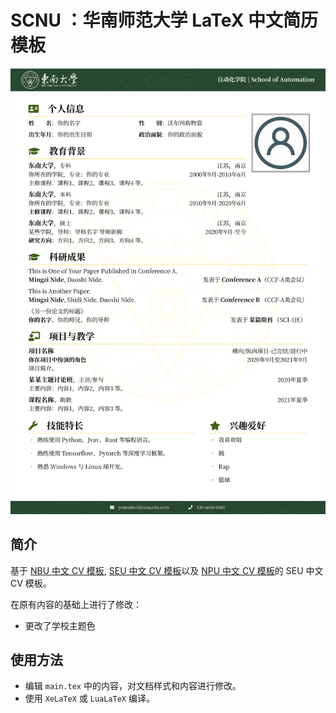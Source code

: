# SCNU ：华南师范大学 LaTeX 中文简历模板

![](./docs/CV-preview.jpg)

## 简介

基于 [NBU 中文 CV 模板](https://www.overleaf.com/latex/templates/nbu-zhu-bo-da-xue-latex-zhong-wen-jian-li-mo-ban/rwxqrsptnxtq), [SEU 中文 CV 模板](https://www.overleaf.com/latex/templates/seu-cv-dong-nan-da-xue-latex-zhong-wen-jian-li-mo-ban/jyzpthvnbmpm)以及 [NPU 中文 CV 模板](https://www.overleaf.com/latex/templates/npu-cv/mncqzxhvfzrx)的 SEU 中文 CV 模板。

在原有内容的基础上进行了修改：

- 更改了学校主题色

## 使用方法

- 编辑 `main.tex` 中的内容，对文档样式和内容进行修改。
- 使用 `XeLaTeX` 或 `LuaLaTeX` 编译。